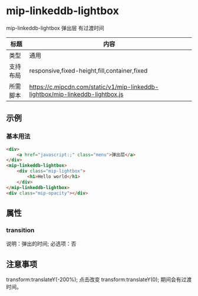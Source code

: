 # mip-linkeddb-lightbox

mip-linkeddb-lightbox 弹出层 有过渡时间

标题|内容
----|----
类型|通用
支持布局|responsive,fixed-height,fill,container,fixed
所需脚本|https://c.mipcdn.com/static/v1/mip-linkeddb-lightbox/mip-linkeddb-lightbox.js

## 示例

### 基本用法
```html
<div>
	<a href="javascript:;" class="menu">弹出层</a>
</div>
<mip-linkeddb-lightbox>
	<div class="mip-lightbox">
		<h1>Hello world</h1>
	</div>
</mip-linkeddb-lightbox>
<div class="mip-opacity"></div>
```

## 属性

### transition

说明：弹出的时间;
必选项：否

## 注意事项
transform:translateY(-200%); 点击改变 transform:translateY(0); 期间会有过渡时间。

